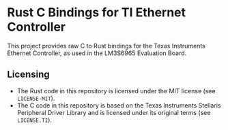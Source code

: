 # Rust C Bindings for TI Ethernet Controller

This project provides raw C to Rust bindings for the Texas Instruments Ethernet
Controller, as used in the LM3S6965 Evaluation Board.

## Licensing

- The Rust code in this repository is licensed under the MIT license (see
  `LICENSE-MIT`).
- The C code in this repository is based on the Texas Instruments Stellaris
  Peripheral Driver Library and is licensed under its original terms (see
  `LICENSE.TI`).
